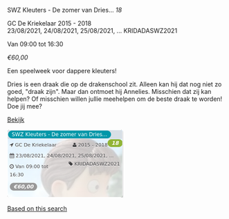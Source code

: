SWZ Kleuters - De zomer van Dries... *18*

GC De Kriekelaar 2015 - 2018  
23/08/2021, 24/08/2021, 25/08/2021, ... KRIDADASWZ2021  

Van 09:00 tot 16:30

*€60,00*

  

Een speelweek voor dappere kleuters!  
  
Dries is een draak die op de drakenschool zit. Alleen kan hij dat nog niet zo goed, "draak zijn". Maar dan ontmoet hij Annelies. Misschien dat zij kan helpen? Of misschien willen jullie meehelpen om de beste draak te worden! Doe jij mee?

[Bekijk](https://tickets.vgc.be/activity/subscribe/KRIDADASWZ2021)

![](54246.png)

[Based on this search](https://tickets.vgc.be/activity/index?&vrijeplaatsen=1&Age%5B%5D=3%2C4&entity=108&Period%5B%5D=347)